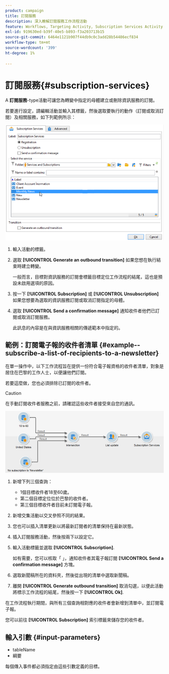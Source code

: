 ```yaml
---
product: campaign
title: 訂閱服務
description: 深入瞭解訂閱服務工作流程活動
feature: Workflows, Targeting Activity, Subscription Services Activity
exl-id: 919630ed-b39f-40e5-b893-f3a203713b15
source-git-commit: 6464e1121b907f44db9c0c3add28b54486ecf834
workflow-type: tm+mt
source-wordcount: '399'
ht-degree: 1%

---
```


# 訂閱服務{#subscription-services}



A **訂閱服務**-type活動可讓您為轉變中指定的母體建立或刪除資訊服務的訂閱。

若要進行設定，請編輯活動並輸入其標籤，然後選取要執行的動作（訂閱或取消訂閱）及相關服務，如下列範例所示：

![](assets/edit_service_inscription.png)

1. 輸入活動的標籤。
1. 選取 **[!UICONTROL Generate an outbound transition]** 如果您想在執行結束時建立轉變。

   一般而言，目標對資訊服務的訂閱會標籤目標定位工作流程的結尾，這也是預設未啟用選項的原因。

1. 按一下 **[!UICONTROL Subscription]** 或 **[!UICONTROL Unsubscription]** 如果您想要為選取的資訊服務訂閱或取消訂閱指定的母體。
1. 選取 **[!UICONTROL Send a confirmation message]** 通知收件者他們已訂閱或取消訂閱服務。

   此訊息的內容是在與資訊服務相關的傳遞範本中指定的。

## 範例：訂閱電子報的收件者清單 {#example--subscribe-a-list-of-recipients-to-a-newsletter}

在單一操作中，以下工作流程旨在提供一份符合電子報資格的收件者清單，對象是居住在巴黎的工作人士，以便讓他們訂閱。

若要這麼做，您也必須排除已訂閱的收件者。

>[!CAUTION]
>
>在手動訂閱收件者服務之前，請確認這些收件者接受來自您的通訊。

![](assets/subscription_services_example.png)

1. 新增下列三個查詢：

   * 1個目標收件者18至60歲。
   * 第二個目標定位位於巴黎的收件者。
   * 第三個目標收件者目前未訂閱電子報。

1. 新增交集活動以交叉參照不同的結果。
1. 您也可以插入清單更新以將最新訂閱者的清單保持在最新狀態。
1. 插入訂閱服務活動，然後按兩下以設定它。
1. 輸入活動標籤並選取 **[!UICONTROL Subscription]**.

   如有需要，您可以核取「 」，通知收件者其電子報訂閱 **[!UICONTROL Send a confirmation message]** 方塊。

1. 選取新聞稿所在的資料夾，然後從出現的清單中選取新聞稿。
1. 離開 **[!UICONTROL Generate outbound transition]** 取消勾選，以便此活動將標示工作流程的結尾，然後按一下 **[!UICONTROL Ok]**.

在工作流程執行期間，與所有三個查詢相對應的收件者會新增到清單中，並訂閱電子報。

您可以前往 **[!UICONTROL Subscription]** 索引標籤來儲存您的收件者。

## 輸入引數 {#input-parameters}

* tableName
* 綱要

每個傳入事件都必須指定由這些引數定義的目標。
